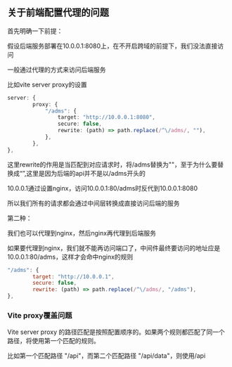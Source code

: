 ## 关于前端配置代理的问题

首先明确一下前提：

假设后端服务部署在10.0.0.1:8080上，在不开启跨域的前提下，我们没法直接访问

一般通过代理的方式来访问后端服务

比如vite server proxy的设置

```ts
server: {
		proxy: {
		    "/adms": {
		        target: "http://10.0.0.1:8080",
		        secure: false,
		        rewrite: (path) => path.replace(/^\/adms/, ""),
		    },
		},
},
```

这里rewrite的作用是当匹配到对应请求时，将/adms替换为""，至于为什么要替换成“”,这里是因为后端的api并不是以/adms开头的

10.0.0.1通过设置nginx，访问10.0.0.1:80/adms时反代到10.0.0.1:8080

所以我们所有的请求都会通过中间层转换成直接访问后端的服务

第二种：

我们也可以代理到nginx，然后nginx再代理到后端服务

如果要代理到nginx，我们就不能再访问端口了，中间件最终要访问的地址应是10.0.0.1:80/adms，这样才会命中nginx的规则

```js
"/adms": {
		target: "http://10.0.0.1",
		secure: false,
		rewrite: (path) => path.replace(/^\/adms/, "/adms"),
},
```



### Vite proxy覆盖问题

Vite server proxy 的路径匹配是按照配置顺序的。如果两个规则都匹配了同一个路径，将使用第一个匹配的规则。

比如第一个匹配路径 "/api"，而第二个匹配路径 "/api/data"，则使用/api
